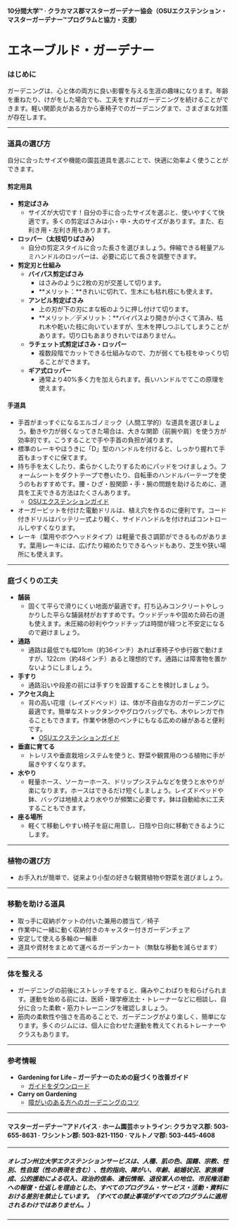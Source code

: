 #### 10分間大学™ · クラカマス郡マスターガーデナー協会（OSUエクステンション・マスターガーデナー™プログラムと協力・支援）

# エネーブルド・ガーデナー

### はじめに

ガーデニングは、心と体の両方に良い影響を与える生涯の趣味になります。年齢を重ねたり、けがをした場合でも、工夫をすればガーデニングを続けることができます。軽い関節炎がある方から車椅子でのガーデニングまで、さまざまな対策が存在します。

---

### 道具の選び方

自分に合ったサイズや機能の園芸道具を選ぶことで、快適に効率よく使うことができます。

#### 剪定用具

- **剪定ばさみ**
  - サイズが大切です！自分の手に合ったサイズを選ぶと、使いやすくて快適です。多くの剪定ばさみは小・中・大のサイズがあります。また、右利き用・左利き用もあります。
- **ロッパー（太枝切りばさみ）**
  - 自分の剪定スタイルに合った長さを選びましょう。伸縮できる軽量アルミハンドルのロッパーは、必要に応じて長さを調整できます。
- **剪定刃と仕組み**
  - **バイパス剪定ばさみ**
    - はさみのように2枚の刃が交差して切ります。
    - **メリット：**きれいに切れて、生木にも枯れ枝にも使えます。
  - **アンビル剪定ばさみ**
    - 上の刃が下の刃にまな板のように押し付けて切ります。
    - **メリット／デメリット：**バイパスより開きが小さくて済み、枯れ木や乾いた枝に向いていますが、生木を押しつぶしてしまうことがあります。切り口もあまりきれいではありません。
  - **ラチェット式剪定ばさみ・ロッパー**
    - 複数段階でカットできる仕組みなので、力が弱くても枝をゆっくり切ることができます。
  - **ギア式ロッパー**
    - 通常より40%多く力を加えられます。長いハンドルでてこの原理を使えます。

#### 手道具

- 手首がまっすぐになるエルゴノミック（人間工学的）な道具を選びましょう。動きや力が弱くなってきた場合は、大きな関節（前腕や肩）を使う方が効率的です。こうすることで手や手首の負担が減ります。
- 標準のレーキやほうきに「D」型のハンドルを付けると、しっかり握れて手首もまっすぐに保てます。
- 持ち手を太くしたり、柔らかくしたりするためにパッドをつけましょう。フォームシートをダクトテープで巻いたり、自転車のハンドルバーテープを使うのもおすすめです。腰・ひざ・股関節・手・腕の問題を助けるために、道具を工夫できる方法はたくさんあります。  
  - [OSUエクステンションガイド](https://catalog.extension.oregonstate.edu/sites/catalog/files/project/pdf/em8504.pdf)
- オーガービットを付けた電動ドリルは、植え穴を作るのに便利です。コード付きドリルはバッテリー式より軽く、サイドハンドルを付ければコントロールしやすくなります。
- レーキ（葉用やボウヘッドタイプ）は軽量で長さ調節ができるものがあります。葉用レーキには、広げたり縮めたりできるヘッドもあり、芝生や狭い場所にも使えます。

---

### 庭づくりの工夫

- **舗装**
  - 固くて平らで滑りにくい地面が最適です。打ち込みコンクリートやしっかりした平らな舗装材がおすすめです。ウッドデッキや固めた砕石の道も使えます。未圧縮の砂利やウッドチップは時間が経つと不安定になるので避けましょう。
- **通路**
  - 通路は最低でも幅91cm（約36インチ）あれば車椅子や歩行器で動けますが、122cm（約48インチ）あると理想的です。通路には障害物を置かないようにしましょう。
- **手すり**
  - 通路沿いや段差の前には手すりを設置することを検討しましょう。
- **アクセス向上**
  - 背の高い花壇（レイズドベッド）は、体が不自由な方のガーデニングに最適です。簡単なストックタンクやグロウバッグでも、木やレンガで作ることもできます。作業や休憩のベンチにもなる広めの縁があると便利です。  
    - [OSUエクステンションガイド](https://catalog.extension.oregonstate.edu/fs270)
- **垂直に育てる**
  - トレリスや垂直栽培システムを使うと、野菜や観賞用のつる植物に手が届きやすくなります。
- **水やり**
  - 軽量ホース、ソーカーホース、ドリップシステムなどを使うと水やりが楽になります。ホースはできるだけ短くしましょう。レイズドベッドや鉢、バッグは地植えより水やりが頻繁に必要です。鉢は自動給水に工夫することもできます。
- **座る場所**
  - 軽くて移動しやすい椅子を庭に用意し、日陰や日向に移動できるようにします。

---

### 植物の選び方

- お手入れが簡単で、従来より小型の好きな観賞植物や野菜を選びましょう。

---

### 移動を助ける道具

- 取っ手に収納ポケットの付いた兼用の膝当て／椅子
- 作業中に一緒に動く収納付きのキャスター付きガーデンチェア
- 安定して使える多輪の一輪車
- 道具や資材をまとめて運べるガーデンカート（無駄な移動を減らせます）

---

### 体を整える

- ガーデニングの前後にストレッチをすると、痛みやこわばりを和らげられます。運動を始める前には、医師・理学療法士・トレーナーなどに相談し、自分に合った柔軟・筋力トレーニングを確認しましょう。
- 筋肉の柔軟性や強さを高めることで、ガーデニングがより楽しく、簡単になります。多くのジムには、個人に合わせた運動を教えてくれるトレーナーやクラスもあります。

---

### 参考情報

- **Gardening for Life – ガーデナーのための庭づくり改善ガイド**  
  - [ガイドをダウンロード](https://s3.wp.wsu.edu/uploads/sites/2079/2015/12/GFL-booklet-complete.pdf)
- **Carry on Gardening**  
  - [障がいのある方へのガーデニングのコツ](https://www.carryongardening.org.uk/top-tips-for-disabled-gardeners.aspx)

---

#### マスターガーデナー™アドバイス · ホーム園芸ホットライン: クラカマス郡: 503-655-8631 · ワシントン郡: 503-821-1150 · マルトノマ郡: 503-445-4608

---

##### オレゴン州立大学エクステンションサービスは、人種、肌の色、国籍、宗教、性別、性自認（性の表現を含む）、性的指向、障がい、年齢、結婚状況、家族構成、公的援助による収入、政治的信条、遺伝情報、退役軍人の地位、市民権活動への報復・仕返しを理由とした、すべてのプログラム・サービス・活動・資料における差別を禁止しています。（すべての禁止事項がすべてのプログラムに適用されるわけではありません。）

---